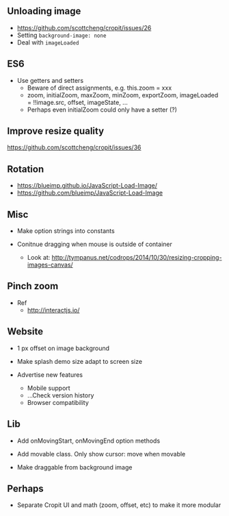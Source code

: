 ## Unloading image

* <https://github.com/scottcheng/cropit/issues/26>
* Setting `background-image: none`
* Deal with `imageLoaded`


## ES6

* Use getters and setters
  * Beware of direct assignments, e.g. this.zoom = xxx
  * zoom, initialZoom, maxZoom, minZoom, exportZoom, imageLoaded = !!image.src, offset, imageState, ...
  * Perhaps even initialZoom could only have a setter (?)


## Improve resize quality

<https://github.com/scottcheng/cropit/issues/36>


## Rotation

* https://blueimp.github.io/JavaScript-Load-Image/
* https://github.com/blueimp/JavaScript-Load-Image


## Misc

* Make option strings into constants

* Conitnue dragging when mouse is outside of container
  * Look at: <http://tympanus.net/codrops/2014/10/30/resizing-cropping-images-canvas/>


## Pinch zoom

* Ref
  * <http://interactjs.io/>


## Website

* 1 px offset on image background

* Make splash demo size adapt to screen size

* Advertise new features
  * Mobile support
  * ...Check version history
  * Browser compatibility


## Lib

* Add onMovingStart, onMovingEnd option methods

* Add movable class. Only show cursor: move when movable

* Make draggable from background image


## Perhaps

* Separate Cropit UI and math (zoom, offset, etc) to make it more modular
